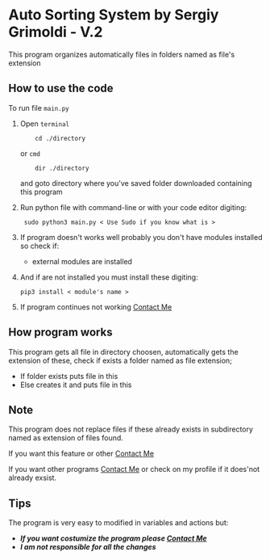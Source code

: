 # **Auto Sorting System by Sergiy Grimoldi - V.2**

This program organizes automatically files in folders named as file's extension 

## How to use the code

To run file  `main.py`

 1. Open `terminal` 
 
            cd ./directory
      or `cmd` 
      
            dir ./directory
           

      and goto directory where you've saved folder downloaded containing this program

 2. Run python file with command-line or with your code editor digiting: 
      
         sudo python3 main.py < Use Sudo if you know what is >

 3. If program doesn't works well probably you don't have modules installed so check if:
    - external modules are installed
 4. And if are not installed you must install these digiting:

        pip3 install < module's name >
        
 5. If program continues not working [Contact Me](mailto:grimo.sergiy@icloud.com)
    
## How program works

This program gets all file in directory choosen, automatically gets the extension of these, check if exists a folder named as file extension;
   - If folder exists puts file in this
   - Else creates it and puts file in this

## Note

This program does not replace files if these already exists in subdirectory named as extension of files found.

If you want this feature or other [Contact Me](mailto:grimo.sergiy@icloud.com)

If you want other programs [Contact Me](mailto:grimo.sergiy@icloud.com) or check on my profile if it does'not already exsist.

## Tips

The program is very easy to modified in variables and actions but:
- ***If you want costumize the program please [Contact Me](mailto:grimo.sergiy@icloud.com)***
- ***I am not responsible for all the changes***
